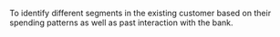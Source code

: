 To identify different segments in the existing customer based on their spending patterns as well as past interaction with the bank.

